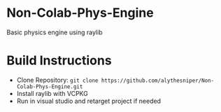 # Non-Colab-Phys-Engine
Basic physics engine using raylib

# Build Instructions
- Clone Repository:
```git clone https://github.com/alythesniper/Non-Colab-Phys-Engine.git```
- Install raylib with VCPKG
- Run in visual studio and retarget project if needed

